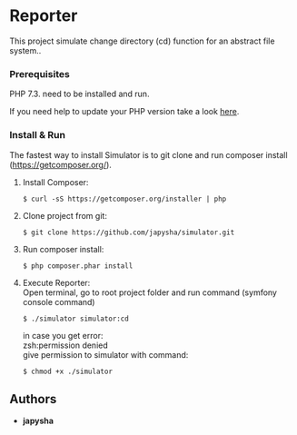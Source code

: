 # Reporter

This project simulate change directory (cd) function for an abstract file system..

### Prerequisites

PHP 7.3. need to be installed and run.

If you need help to update your PHP version take a look <a target="_blank" href="https://php-osx.liip.ch/">here</a>.


### Install & Run

The fastest way to install Simulator is to git clone and run composer install (<a target="_blank" href="https://getcomposer.org/">https://getcomposer.org/</a>).

<ol>
<li>Install Composer:

```
$ curl -sS https://getcomposer.org/installer | php
```
</li>
<li>Clone project from git:

```
$ git clone https://github.com/japysha/simulator.git
```
</li>
<li>Run composer install:

```
$ php composer.phar install
```
</li>
<li>Execute Reporter:<br>
Open terminal, go to root project folder and run command (symfony console command)

```
$ ./simulator simulator:cd
```

in case you get error: <br>zsh:permission denied <br>give permission to simulator with command:

```
$ chmod +x ./simulator
```
</li>
</ol>


## Authors

* **japysha** 